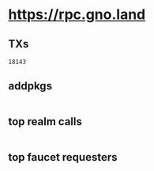 # https://rpc.gno.land

## TXs
```
18143
```

## addpkgs
```
```

## top realm calls
```
```

## top faucet requesters
```
```

